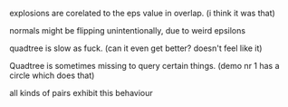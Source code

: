 explosions are corelated to the eps value in overlap. (i think it was that)

normals might be flipping unintentionally, due to weird epsilons

quadtree is slow as fuck. (can it even get better? doesn't feel like it)

Quadtree is sometimes missing to query certain things. (demo nr 1 has a circle which does that)

all kinds of pairs exhibit this behaviour
